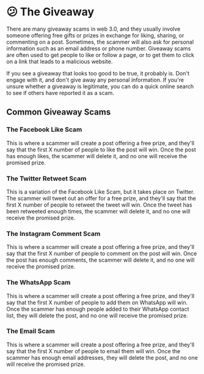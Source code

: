 # 😕 The Giveaway

There are many giveaway scams in web 3.0, and they usually involve someone offering free gifts or prizes in exchange for liking, sharing, or commenting on a post. Sometimes, the scammer will also ask for personal information such as an email address or phone number. Giveaway scams are often used to get people to like or follow a page, or to get them to click on a link that leads to a malicious website.

If you see a giveaway that looks too good to be true, it probably is. Don't engage with it, and don't give away any personal information. If you're unsure whether a giveaway is legitimate, you can do a quick online search to see if others have reported it as a scam.&#x20;

## Common Giveaway Scams

### The Facebook Like Scam

This is where a scammer will create a post offering a free prize, and they'll say that the first X number of people to like the post will win. Once the post has enough likes, the scammer will delete it, and no one will receive the promised prize.

### The Twitter Retweet Scam

This is a variation of the Facebook Like Scam, but it takes place on Twitter. The scammer will tweet out an offer for a free prize, and they'll say that the first X number of people to retweet the tweet will win. Once the tweet has been retweeted enough times, the scammer will delete it, and no one will receive the promised prize.

### The Instagram Comment Scam

&#x20;This is where a scammer will create a post offering a free prize, and they'll say that the first X number of people to comment on the post will win. Once the post has enough comments, the scammer will delete it, and no one will receive the promised prize.

### The WhatsApp Scam

This is where a scammer will create a post offering a free prize, and they'll say that the first X number of people to add them on WhatsApp will win. Once the scammer has enough people added to their WhatsApp contact list, they will delete the post, and no one will receive the promised prize.

### The Email Scam

This is where a scammer will create a post offering a free prize, and they'll say that the first X number of people to email them will win. Once the scammer has enough email addresses, they will delete the post, and no one will receive the promised prize.
